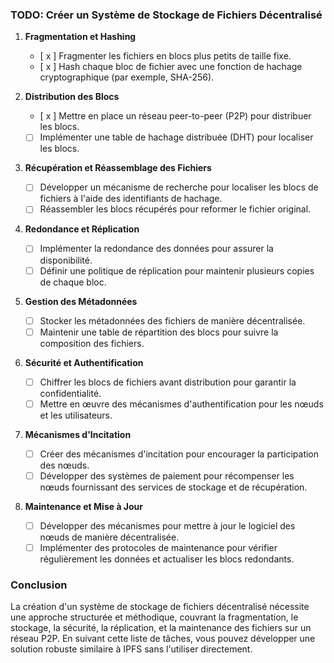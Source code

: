 ### TODO: Créer un Système de Stockage de Fichiers Décentralisé

1. **Fragmentation et Hashing**
   - [ x ] Fragmenter les fichiers en blocs plus petits de taille fixe.
   - [ x ] Hash chaque bloc de fichier avec une fonction de hachage cryptographique (par exemple, SHA-256).

2. **Distribution des Blocs**
   - [ x ] Mettre en place un réseau peer-to-peer (P2P) pour distribuer les blocs.
   - [ ] Implémenter une table de hachage distribuée (DHT) pour localiser les blocs.

3. **Récupération et Réassemblage des Fichiers**
   - [ ] Développer un mécanisme de recherche pour localiser les blocs de fichiers à l'aide des identifiants de hachage.
   - [ ] Réassembler les blocs récupérés pour reformer le fichier original.

4. **Redondance et Réplication**
   - [ ] Implémenter la redondance des données pour assurer la disponibilité.
   - [ ] Définir une politique de réplication pour maintenir plusieurs copies de chaque bloc.

5. **Gestion des Métadonnées**
   - [ ] Stocker les métadonnées des fichiers de manière décentralisée.
   - [ ] Maintenir une table de répartition des blocs pour suivre la composition des fichiers.

6. **Sécurité et Authentification**
   - [ ] Chiffrer les blocs de fichiers avant distribution pour garantir la confidentialité.
   - [ ] Mettre en œuvre des mécanismes d'authentification pour les nœuds et les utilisateurs.

7. **Mécanismes d'Incitation**
   - [ ] Créer des mécanismes d'incitation pour encourager la participation des nœuds.
   - [ ] Développer des systèmes de paiement pour récompenser les nœuds fournissant des services de stockage et de récupération.

8. **Maintenance et Mise à Jour**
   - [ ] Développer des mécanismes pour mettre à jour le logiciel des nœuds de manière décentralisée.
   - [ ] Implémenter des protocoles de maintenance pour vérifier régulièrement les données et actualiser les blocs redondants.

### Conclusion

La création d'un système de stockage de fichiers décentralisé nécessite une approche structurée et méthodique, couvrant la fragmentation, le stockage, la sécurité, la réplication, et la maintenance des fichiers sur un réseau P2P. En suivant cette liste de tâches, vous pouvez développer une solution robuste similaire à IPFS sans l'utiliser directement.